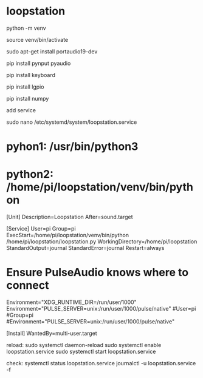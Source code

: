 # loopstation

python -m venv

source venv/bin/activate

sudo apt-get install portaudio19-dev

pip install pynput pyaudio

pip install keyboard

pip install lgpio

pip install numpy


add service

sudo nano /etc/systemd/system/loopstation.service

# pyhon1: /usr/bin/python3
# python2: /home/pi/loopstation/venv/bin/python

[Unit]
Description=Loopstation
After=sound.target

[Service]
User=pi
Group=pi
ExecStart=/home/pi/loopstation/venv/bin/python /home/pi/loopstation/loopstation.py
WorkingDirectory=/home/pi/loopstation
StandardOutput=journal
StandardError=journal
Restart=always
# Ensure PulseAudio knows where to connect
Environment="XDG_RUNTIME_DIR=/run/user/1000"
Environment="PULSE_SERVER=unix:/run/user/1000/pulse/native"
#User=pi
#Group=pi
#Environment="PULSE_SERVER=unix:/run/user/1000/pulse/native"

[Install]
WantedBy=multi-user.target



reload:
sudo systemctl daemon-reload
sudo systemctl enable loopstation.service
sudo systemctl start loopstation.service

check:
systemctl status loopstation.service
journalctl -u loopstation.service -f

